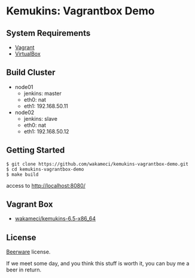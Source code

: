 Kemukins: Vagrantbox Demo
=========================

System Requirements
-------------------

+ [Vagrant](http://www.vagrantup.com/downloads.html)
+ [VirtualBox](https://www.virtualbox.org/wiki/Downloads)

Build Cluster
--------------

+ node01
  + jenkins: master
  + eth0: nat
  + eth1: 192.168.50.11
+ node02
  + jenkins: slave
  + eth0: nat
  + eth1: 192.168.50.12

Getting Started
---------------

```
$ git clone https://github.com/wakameci/kemukins-vagrantbox-demo.git
$ cd kemukins-vagrantbox-demo
$ make build
```

access to [http://localhost:8080/](http://localhost:8080/)

Vagrant Box
-----------

+ [wakameci/kemukins-6.5-x86_64](https://vagrantcloud.com/wakameci/kemukins-6.5-x86_64)

License
-------

[Beerware](http://en.wikipedia.org/wiki/Beerware) license.

If we meet some day, and you think this stuff is worth it, you can buy me a beer in return.
